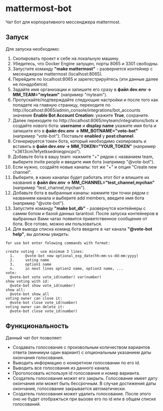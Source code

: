 # mattermost-bot

Чат бот для корпоративного мессенджера mattermost.

## Запуск
Для запуска необходимо:
1. Скопировать проект к себе на локальную машину.
2. Убедитесь, что Docker Engine запущен, порты 8065 и 3301 свободны.
3. Запустите команду **"make mattermost"** - развернется контейнер с месенджером mattermost (localhost:8065).
4. Перейдите по localhost:8065 и зарегестрируйтесь (эти данные далее не понадобятся).
5. Задайте имя организации и запишите его сразу в **файл dev.env -> MM_TEAM="myteam"** (например "myteam").
6. Пропускайте/подтверждайте следующие настройки и после того как попадете на главную страницу, переходите по http://localhost:8065/admin_console/integrations/bot_accounts
  значение **Enable Bot Account Creation:** укажите **True**, сохраните.
7. Далее переходите по http://localhost:8065/myteam/integrations/bots и создайте нового бота:
   **username** и **display name** укажите имя бота и запишите его в **файл dev.env -> MM_BOTNAME="vote-bot"** (например "vote-bot"). Поставьте **enabled** у **post:channel**.
8. Сгенерируется токен бота, который необходимо скопировать и вставить в **файл dev.env -> MM_TOKEN="YOUR_TOKEN"** (например "x3613cm7efyetksednieqpncpo").
9. Добавьте бота в вашу team: нажмите "+" рядом с названием team, выберите invite people и введите имя бота (например "@vote-bot").
10. Если нужно, создайте новые каналы: тот же "+" и опция "Create new channel".
11. Выберите, в каких каналах будет работать этот бот и впишите их названия в **файл dev.env -> MM_CHANNEL="test_channel,mychan"** (например "test_channel,mychan").
12. Добавьте бота в выбранные каналы: нажмите три точки рядом с названием канала и выберите add members, введите имя бота (например "@vote-bot").
13. Запустите команду **"make bot_db"** - развернутся контейнеры с самим ботом и базой данных tarantool. После запуска контейнеров в выбранных Вами чатах появится приветственное сообщение от бота. Все готово, можно им пользоваться.
14. Для вывода списка команд бота введите в чат канала **"@vote-bot help"**, вы должны увидеть:
```
for use bot enter folowing commands with format:

create voting - use minimum 3 lines:
  1.     @vote-bot new optional_exp_date(hh:mm:ss-dd:mm:yyyy)
  2.     voting name
  3.     option1 name
  n.     in next lines option2 name, option3 name, ...
vote:
  @vote-bot vote vote_id(number) var(number)
show voting with id:
  @vote-bot show vote_id(number)
show all:
  @vote-bot show_all
voting owner can close it:
  @vote-bot close vote_id(number)
voting owner can delete it:
  @vote-bot close vote_id(number)
```

## Функциональность
Данный чат бот позволяет:
* Создавать голосование с произвольным количеством вариантов ответа (минимум один вариант) с опциональным указанием даты окончания голосования.
* Выводить информацию о конкретном голосовании по его id.
* Выводить все голосования из данного канала.
* Проголосовать используя id голосования и номер варианта.
* Создатель голосования может его закрыть. Голосование имеет дату окончания или может быть бессрочным. В случае достижения даты окончания, голосование закрывается автоматически.
* Создатель голосования может удалить голосование. После этого оно не будет отображться при вызове его по id или в общем списке голосований.
